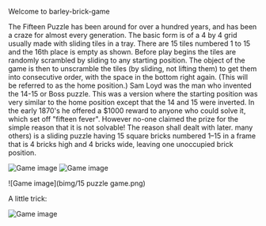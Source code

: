 Welcome to barley-brick-game

The Fifteen Puzzle has been around for over a hundred years, and has been a craze for almost every generation. The basic form is of a 4 by 4 grid usually made with sliding tiles in a tray. There are 15 tiles numbered 1 to 15 and the 16th place is empty as shown. Before play begins the tiles are randomly scrambled by sliding to any starting position. The object of the game is then to unscramble the tiles (by sliding, not lifting them) to get them into consecutive order, with the space in the bottom right again. (This will be referred to as the home position.)
Sam Loyd was the man who invented the 14-15 or Boss puzzle. This was a version where the starting position was very similar to the home position except that the 14 and 15 were inverted. In the early 1870's he offered a $1000 reward to anyone who could solve it, which set off "fifteen fever". However no-one claimed the prize for the simple reason that it is not solvable! The reason shall dealt with later. many others) is a sliding puzzle having 15 square bricks numbered 1–15 in a frame that is 4 bricks high and 4 bricks wide, leaving one unoccupied brick position.

![Game image](https://encrypted-tbn0.gstatic.com/images?q=tbn:ANd9GcSBzptsj4hah9g9bysMo_JO8jsnYkMlmBtbzI_Bpz5rAawo9hMuSEtSa8aLCh6h7fdd7Ng&usqp=CAU)
![Game image](https://ece.uwaterloo.ca/~dwharder/aads/Algorithms/N_puzzles/images/puz2.png)

![Game image](bimg/15 puzzle game.png)

A little trick:

![Game image](https://personal.math.ubc.ca/~cass/courses/m308-02b/projects/grant/fifteen/15grid1d.jpg)
